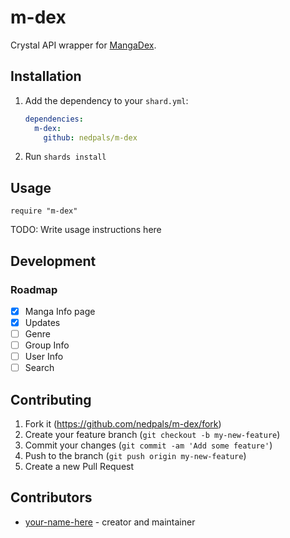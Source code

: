 # m-dex

Crystal API wrapper for [MangaDex](https://mangadex.org).

## Installation

1. Add the dependency to your `shard.yml`:

   ```yaml
   dependencies:
     m-dex:
       github: nedpals/m-dex
   ```

2. Run `shards install`

## Usage

```crystal
require "m-dex"
```

TODO: Write usage instructions here

## Development

### Roadmap
- [x] Manga Info page
- [x] Updates
- [ ] Genre
- [ ] Group Info
- [ ] User Info
- [ ] Search

## Contributing

1. Fork it (<https://github.com/nedpals/m-dex/fork>)
2. Create your feature branch (`git checkout -b my-new-feature`)
3. Commit your changes (`git commit -am 'Add some feature'`)
4. Push to the branch (`git push origin my-new-feature`)
5. Create a new Pull Request

## Contributors

- [your-name-here](https://github.com/nedpals) - creator and maintainer
